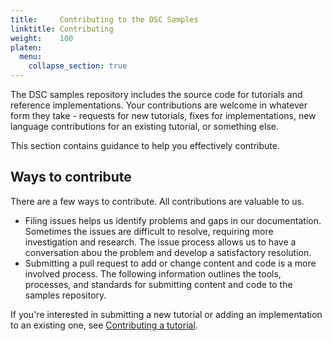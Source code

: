 ```yaml
---
title:     Contributing to the DSC Samples
linktitle: Contributing
weight:    100
platen:
  menu:
    collapse_section: true
---
```


The DSC samples repository includes the source code for tutorials and reference implementations.
Your contributions are welcome in whatever form they take - requests for new tutorials, fixes for
implementations, new language contributions for an existing tutorial, or something else.

This section contains guidance to help you effectively contribute.

## Ways to contribute

There are a few ways to contribute. All contributions are valuable to us.

- Filing issues helps us identify problems and gaps in our documentation. Sometimes the issues are
  difficult to resolve, requiring more investigation and research. The issue process allows us to
  have a conversation abou the problem and develop a satisfactory resolution.
- Submitting a pull request to add or change content and code is a more involved process. The
  following information outlines the tools, processes, and standards for submitting content and
  code to the samples repository.

If you're interested in submitting a new tutorial or adding an implementation to an existing one,
see [Contributing a tutorial][01].

[01]: ./tutorials/_index.md
